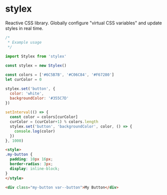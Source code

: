 # stylex
Reactive CSS library. Globally configure "virtual CSS variables" and update styles in real time.

```js
/*
 * Example usage
 */
 
import Stylex from 'stylex'

const stylex = new Stylex()

const colors = ['#6C5B7B', '#C06C84', '#F67280']
let curColor = 0

stylex.set('button', {
  color: 'white',
  backgroundColor: '#355C7D'
})
  
setInterval(() => {
  const color = colors[curColor]
  curColor = (curColor+1) % colors.length
  stylex.set('button', 'backgroundColor', color, () => {
    console.log(color)
  })
}, 1000)
```

```html
<style>
.my-button {
  padding: 10px 16px;
  border-radius: 3px;
  display: inline-block;
}
</style>

<div class="my-button var--button">My Button</div>
```
